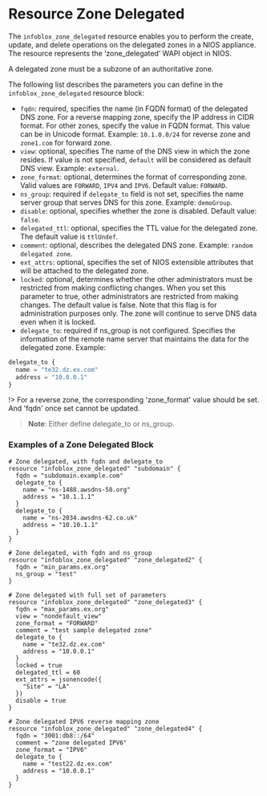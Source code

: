 # Resource Zone Delegated

The `infoblox_zone_delegated` resource enables you to perform the create, update, and delete operations on the delegated zones in a NIOS appliance. The resource represents the ‘zone_delegated’ WAPI object in NIOS. 

A delegated zone must be a subzone of an authoritative zone.

The following list describes the parameters you can define in the `infoblox_zone_delegated` resource block:

* `fqdn`: required, specifies the name (in FQDN format) of the delegated DNS zone. For a reverse mapping zone, specify the IP address in CIDR format. For other zones, specify the value in FQDN format. This value can be in Unicode format.
  Example: `10.1.0.0/24` for reverse zone and `zone1.com` for forward zone.
* `view`: optional, specifies The name of the DNS view in which the zone resides. If value is not specified, `default` will be considered as default DNS view. Example: `external`.
* `zone_format`: optional, determines the format of corresponding zone. Valid values are `FORWARD`, `IPV4` and `IPV6`. Default value: `FORWARD`.
* `ns_group`: required if `delegate_to` field is not set, specifies the name server group that serves DNS for this zone. Example: `demoGroup`.
* `disable`: optional, specifies whether the zone is disabled. Default value: `false`.
* `delegated_ttl`: optional, specifies the TTL value for the delegated zone. The default value is `ttlUndef`.
* `comment`: optional, describes the delegated DNS zone. Example: `random delegated zone`.
* `ext_attrs`: optional, specifies the set of NIOS extensible attributes that will be attached to the delegated zone.
* `locked`: optional, determines whether the other administrators must be restricted from making conflicting changes.
  When you set this parameter to true, other administrators are restricted from making changes. The default value is false. Note that this flag is for administration purposes only. The zone will continue to serve DNS data even when it is locked.
* `delegate_to`: required if ns_group is not configured. Specifies the information of the remote name server that maintains the data for the delegated zone. Example:
```terraform
delegate_to {
  name = "te32.dz.ex.com"
  address = "10.0.0.1"
}
```

!> For a reverse zone, the corresponding 'zone_format' value should be set. And 'fqdn' once set cannot be updated.
>**Note**: Either define delegate_to or ns_group.


### Examples of a Zone Delegated Block

```hcl
# Zone delegated, with fqdn and delegate_to 
resource "infoblox_zone_delegated" "subdomain" {
  fqdn = "subdomain.example.com"
  delegate_to {
    name = "ns-1488.awsdns-58.org"
    address = "10.1.1.1"
  }
  delegate_to {
    name = "ns-2034.awsdns-62.co.uk"
    address = "10.10.1.1"
  }
}

# Zone delegated, with fqdn and ns_group
resource "infoblox_zone_delegated" "zone_delegated2" {
  fqdn = "min_params.ex.org"
  ns_group = "test"
}

# Zone delegated with full set of parameters
resource "infoblox_zone_delegated" "zone_delegated3" {
  fqdn = "max_params.ex.org"
  view = "nondefault_view"
  zone_format = "FORWARD"
  comment = "test sample delegated zone"
  delegate_to {
    name = "te32.dz.ex.com"
    address = "10.0.0.1"
  }
  locked = true
  delegated_ttl = 60
  ext_attrs = jsonencode({
    "Site" = "LA"
  })
  disable = true
}

# Zone delegated IPV6 reverse mapping zone
resource "infoblox_zone_delegated" "zone_delegated4" {
  fqdn = "3001:db8::/64"
  comment = "zone delegated IPV6"
  zone_format = "IPV6"
  delegate_to {
    name = "test22.dz.ex.com"
    address = "10.0.0.1"
  }
}
```
